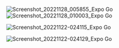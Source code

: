 ![Screenshot_20221128_005855_Expo Go](https://user-images.githubusercontent.com/62076338/204164325-06b1201f-854d-4fdf-8d75-81911e15dd11.png)
![Screenshot_20221128_010003_Expo Go](https://user-images.githubusercontent.com/62076338/204164365-7742bac6-72be-4894-9cd4-e41343333426.png)

![Screenshot_20221122-024115_Expo Go](https://user-images.githubusercontent.com/62076338/203187058-bd736a7e-7d77-4be7-ad7f-62e3c5fb694b.png)

![Screenshot_20221122-024129_Expo Go](https://user-images.githubusercontent.com/62076338/203187128-e0a3c501-ea60-463a-9de7-52401f8bb49f.png)
